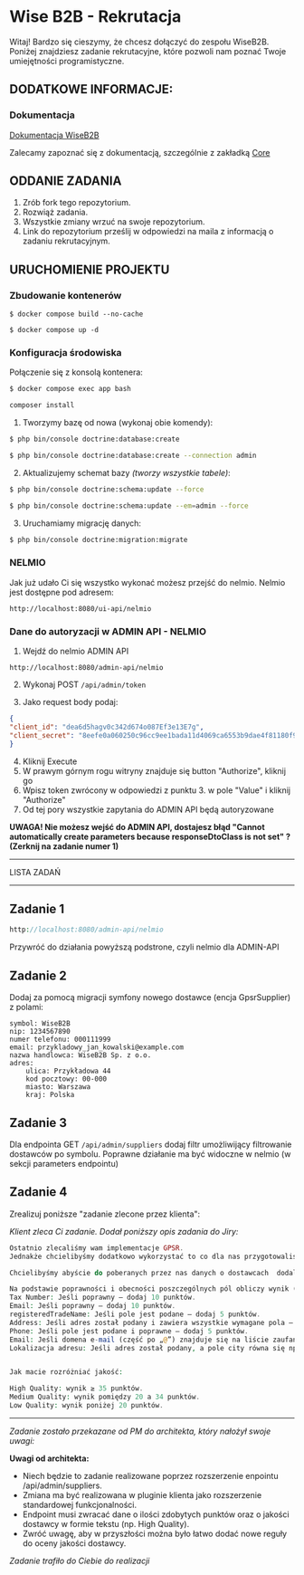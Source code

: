 # Wise B2B - Rekrutacja

Witaj! Bardzo się cieszymy, że chcesz dołączyć do zespołu WiseB2B.
Poniżej znajdziesz zadanie rekrutacyjne, które pozwoli nam poznać Twoje umiejętności programistyczne.

## DODATKOWE INFORMACJE:

### Dokumentacja
[Dokumentacja WiseB2B](https://test.wiseb2b.eu/docs/)

Zalecamy zapoznać się z dokumentacją, szczególnie z zakładką [Core](https://test.wiseb2b.eu/docs/docs/developer/core)

## ODDANIE ZADANIA

1. Zrób fork tego repozytorium.
2. Rozwiąż zadania.
3. Wszystkie zmiany wrzuć na swoje repozytorium.
4. Link do repozytorium prześlij w odpowiedzi na maila z informacją o zadaniu rekrutacyjnym.

## URUCHOMIENIE PROJEKTU

### Zbudowanie kontenerów

```shell
$ docker compose build --no-cache
```

```shell
$ docker compose up -d
```

### Konfiguracja środowiska



Połączenie się z konsolą kontenera:

```bash
$ docker compose exec app bash
```

```bash
composer install
```

1. Tworzymy bazę od nowa (wykonaj obie komendy):
```bash
$ php bin/console doctrine:database:create
```
```bash
$ php bin/console doctrine:database:create --connection admin
```
2. Aktualizujemy schemat bazy _(tworzy wszystkie tabele)_:
```bash
$ php bin/console doctrine:schema:update --force
```
```bash
$ php bin/console doctrine:schema:update --em=admin --force
```
3. Uruchamiamy migrację danych:
```bash
$ php bin/console doctrine:migration:migrate
```


### NELMIO

Jak już udało Ci się wszystko wykonać możesz przejść do nelmio.
Nelmio jest dostępne pod adresem:

```
http://localhost:8080/ui-api/nelmio
```

### Dane do autoryzacji w ADMIN API - NELMIO

1. Wejdź do nelmio ADMIN API
```
http://localhost:8080/admin-api/nelmio
```
2. Wykonaj POST `/api/admin/token`

3. Jako request body podaj:

```json
{
"client_id": "dea6d5hagv0c342d674o087Ef3e13E7g",
"client_secret": "8eefe0a060250c96cc9ee1bada11d4069ca6553b9dae4f81180f9777866db0799010e9fe75a0244d209924d1337946393f1682a5d52e07a738dc842891d97509"
}
```

4. Kliknij Execute 
5. W prawym górnym rogu witryny znajduje się button "Authorize", kliknij go
6. Wpisz token zwrócony w odpowiedzi z punktu 3. w pole "Value" i kliknij "Authorize"
7. Od tej pory wszystkie zapytania do ADMIN API będą autoryzowane

**UWAGA! Nie możesz wejść do ADMIN API, dostajesz błąd "Cannot automatically create parameters because responseDtoClass is not set" ? (Zerknij na zadanie numer 1)**


---
LISTA ZADAŃ

---

## Zadanie 1


```php
http://localhost:8080/admin-api/nelmio
```

Przywróć do działania powyższą podstrone, czyli nelmio dla ADMIN-API

## Zadanie 2

Dodaj za pomocą migracji symfony nowego dostawce (encja GpsrSupplier) z polami:

```
symbol: WiseB2B
nip: 1234567890
numer telefonu: 000111999
email: przykladowy_jan_kowalski@example.com
nazwa handlowca: WiseB2B Sp. z o.o.
adres:
    ulica: Przykładowa 44
    kod pocztowy: 00-000
    miasto: Warszawa
    kraj: Polska
```

## Zadanie 3
Dla endpointa GET `/api/admin/suppliers` dodaj filtr umożliwijący filtrowanie dostawców po symbolu.
Poprawne działanie ma być widoczne w nelmio (w sekcji parameters endpointu)

## Zadanie 4

Zrealizuj poniższe "zadanie zlecone przez klienta":


_Klient zleca Ci zadanie. Dodał poniższy opis zadania do Jiry:_

```php
Ostatnio zlecaliśmy wam implementacje GPSR.
Jednakże chcielibyśmy dodatkowo wykorzystać to co dla nas przygotowaliście abyśmy mogli widzieć jak dużo danych dostawców mamy uzupełnione.

Chcielibyśmy abyście do poberanych przez nas danych o dostawcach  dodali dodatkowe pole, które będzie określało jakość dostawcy (oparty na wprowadzonych danych)

Na podstawie poprawności i obecności poszczególnych pól obliczy wynik (zaczynając od 0 punktów):
Tax Number: Jeśli poprawny – dodaj 10 punktów.
Email: Jeśli poprawny – dodaj 10 punktów.
registeredTradeName: Jeśli pole jest podane – dodaj 5 punktów.
Address: Jeśli adres został podany i zawiera wszystkie wymagane pola – dodaj 10 punktów.
Phone: Jeśli pole jest podane i poprawne – dodaj 5 punktów.
Email: Jeśli domena e-mail (część po „@”) znajduje się na liście zaufanych to są domeny:    example.com, my-company.eu, wiseb2b.eu     – dodaj dodatkowe 5 punktów.
Lokalizacja adresu: Jeśli adres został podany, a pole city równa się np. "Warszawa" – dodaj 5 punktów.


Jak macie rozróżniać jakość:

High Quality: wynik ≥ 35 punktów.
Medium Quality: wynik pomiędzy 20 a 34 punktów.
Low Quality: wynik poniżej 20 punktów.

```
 
----

_Zadanie zostało przekazane od PM do architekta, który nałożył swoje uwagi:_

**Uwagi od architekta:**

- Niech będzie to zadanie realizowane poprzez rozszerzenie enpointu /api/admin/suppliers.
- Zmiana ma być realizowana w pluginie klienta jako rozszerzenie standardowej funkcjonalności.
- Endpoint musi zwracać dane o ilości zdobytych punktów oraz o jakości dostawcy w formie tekstu (np. High Quality).
- Zwróć uwagę, aby w przyszłości można było łatwo dodać nowe reguły do oceny jakości dostawcy.


_Zadanie trafiło do Ciebie do realizacji_

